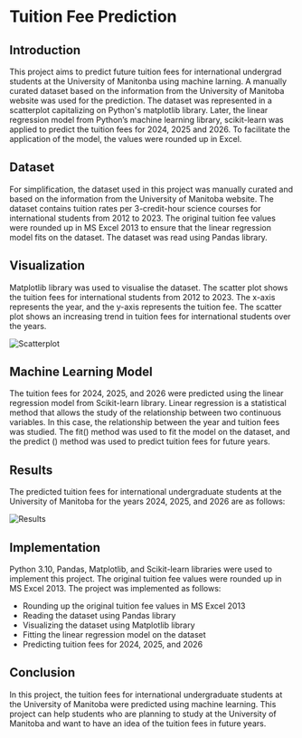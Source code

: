 # Tuition Fee Prediction
## Introduction
This project aims to predict future tuition fees for international undergrad students at the University of Manitonba using machine larning. A manually curated dataset based on the information from the University of Manitoba website was used for the prediction. The dataset was represented in a scatterplot capitalizing on Python's matplotlib library. Later, the linear regression model from Python’s machine learning library, scikit-learn was applied to predict the tuition fees for 2024, 2025 and 2026. To facilitate the application of the model, the values were rounded up in Excel.
## Dataset
For simplification, the dataset used in this project was manually curated and based on the information from the University of Manitoba website. The dataset contains tuition rates per 3-credit-hour science courses for international students from 2012 to 2023. The original tuition fee values were rounded up in MS Excel 2013 to ensure that the linear regression model fits on the dataset. The dataset was read using Pandas library.
## Visualization
Matplotlib library was used to visualise the dataset. The scatter plot shows the tuition fees for international students from 2012 to 2023. The x-axis represents the year, and the y-axis represents the tuition fee. The scatter plot shows an increasing trend in tuition fees for international students over the years.

![Scatterplot](https://user-images.githubusercontent.com/102154139/225447627-4f4355b0-8236-4469-b5f3-7a264107eb5f.JPG)


## Machine Learning Model
The tuition fees for 2024, 2025, and 2026 were predicted using the linear regression model from Scikit-learn library. Linear regression is a statistical method that allows the study of the relationship between two continuous variables. In this case, the relationship between the year and tuition fees was studied. The fit() method was used to fit the model on the dataset, and the predict () method was used to predict tuition fees for future years.
## Results
The predicted tuition fees for international undergraduate students at the University of Manitoba for the years 2024, 2025, and 2026 are as follows:

![Results](https://user-images.githubusercontent.com/102154139/225447141-df1ec4d4-a95b-4725-8edb-6c06613dabab.JPG)


## Implementation
Python 3.10, Pandas, Matplotlib, and Scikit-learn libraries were used to implement this project. The original tuition fee values were rounded up in MS Excel 2013. The project was implemented as follows:
- Rounding up the original tuition fee values in MS Excel 2013
- Reading the dataset using Pandas library
- Visualizing the dataset using Matplotlib library
- Fitting the linear regression model on the dataset
- Predicting tuition fees for 2024, 2025, and 2026 
## Conclusion
In this project, the tuition fees for international undergraduate students at the University of Manitoba were predicted using machine learning. This project can help students who are planning to study at the University of Manitoba and want to have an idea of the tuition fees in future years.


